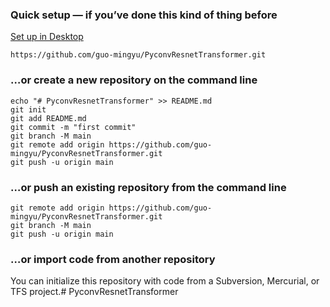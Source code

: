 ### **Quick setup** — if you’ve done this kind of thing before

[ Set up in Desktop](x-github-client://openRepo/https://github.com/guo-mingyu/PyconvResnetTransformer)

```
https://github.com/guo-mingyu/PyconvResnetTransformer.git
```



### …or create a new repository on the command line

```
echo "# PyconvResnetTransformer" >> README.md
git init
git add README.md
git commit -m "first commit"
git branch -M main
git remote add origin https://github.com/guo-mingyu/PyconvResnetTransformer.git
git push -u origin main
```

### …or push an existing repository from the command line

```
git remote add origin https://github.com/guo-mingyu/PyconvResnetTransformer.git
git branch -M main
git push -u origin main
```

### …or import code from another repository

You can initialize this repository with code from a Subversion, Mercurial, or TFS project.# PyconvResnetTransformer
